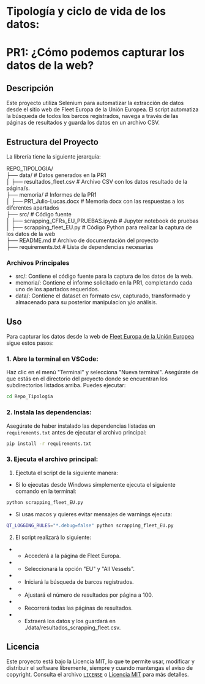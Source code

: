 # Tipología y ciclo de vida de los datos: 
# PR1: ¿Cómo podemos capturar los datos de la web?

## Descripción 

Este proyecto utiliza Selenium para automatizar la extracción de datos desde el sitio web de Fleet Europa de la Unión Europea. El script automatiza la búsqueda de todos los barcos registrados, navega a través de las páginas de resultados y guarda los datos en un archivo CSV.

## Estructura del Proyecto

La librería tiene la siguiente jerarquía:

REPO_TIPOLOGIA/  
├── data/                                # Datos generados en la PR1  
│   ├── resultados_fleet.csv             # Archivo CSV con los datos resultado de la página/s.  
├── memoria/                             # Informes de la PR1  
│   ├── PR1_Julio-Lucas.docx             # Memoria docx con las respuestas a los diferentes apartados   
├── src/                                 # Código fuente   
│   ├── scrapping_CFRs_EU_PRUEBAS.ipynb  # Jupyter notebook de pruebas  
│   ├── scrapping_fleet_EU.py            # Código Python para realizar la captura de los datos de la web  
├── README.md                            # Archivo de documentación del proyecto  
├── requirements.txt                     # Lista de dependencias necesarias  
  
### Archivos Principales

- src/: Contiene el código fuente para la captura de los datos de la web.
- memoria/: Contiene el informe solicitado en la PR1, completando cada uno de los apartados requeridos.
- data/: Contiene el dataset en formato csv, capturado, transformado y almacenado para su posterior manipulacion y/o análisis.

## Uso

Para capturar los datos desde la web de [Fleet Europa de la Unión Europea]("https://webgate.ec.europa.eu/fleet-europa/search_en") sigue estos pasos:

### 1.  Abre la terminal en VSCode:
Haz clic en el menú "Terminal" y selecciona "Nueva terminal".
Asegúrate de que estás en el directorio del proyecto donde se encuentran los subdirectorios listados arriba.
Puedes ejecutar: 
```bash
cd Repo_Tipologia
```
### 2. Instala las dependencias:
Asegúrate de haber instalado las dependencias listadas en `requirements.txt` antes de ejecutar el archivo principal:
```bash
pip install -r requirements.txt
```
### 3. Ejecuta el archivo principal:

1. Ejectuta el script de la siguiente manera:

- Si lo ejecutas desde Windows simplemente ejecuta el siguiente comando en la terminal: 
```bash
python scrapping_fleet_EU.py
```
- Si usas macos y quieres evitar mensajes de warnings ejecuta: 
```bash
QT_LOGGING_RULES="*.debug=false" python scrapping_fleet_EU.py
```

2.  El script realizará lo siguiente:

- - Accederá a la página de Fleet Europa.
- - Seleccionará la opción "EU" y "All Vessels".
- - Iniciará la búsqueda de barcos registrados.
- - Ajustará el número de resultados por página a 100.
- - Recorrerá todas las páginas de resultados.
- - Extraerá los datos y los guardará en ./data/resultados_scrapping_fleet.csv.

## Licencia

Este proyecto está bajo la Licencia MIT, lo que te permite usar, modificar y distribuir el software libremente, siempre y cuando mantengas el aviso de copyright. 
Consulta el archivo [`LICENSE`](./LICENSE) o [Licencia MIT](https://opensource.org/licenses/MIT) para más detalles.

